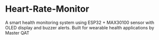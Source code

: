 # Heart-Rate-Monitor
A smart health monitoring system using ESP32 + MAX30100 sensor with OLED display and buzzer alerts. Built for wearable health applications by Master QAT
